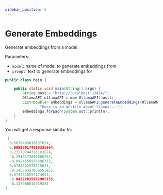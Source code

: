 ```yaml
---
sidebar_position: 5
---
```


# Generate Embeddings

Generate embeddings from a model.

Parameters:

- `model`: name of model to generate embeddings from
- `prompt`: text to generate embeddings for

```java
public class Main {

    public static void main(String[] args) {
        String host = "http://localhost:11434/";
        OllamaAPI ollamaAPI = new OllamaAPI(host);
        List<Double> embeddings = ollamaAPI.generateEmbeddings(OllamaModelType.LLAMA2,
                "Here is an article about llamas...");
        embeddings.forEach(System.out::println);
    }
}
```

You will get a response similar to:

```json
 [
  0.5670403838157654,
  0.009260174818336964,
  0.23178744316101074,
  -0.2916173040866852,
  -0.8924556970596313,
  0.8785552978515625,
  -0.34576427936553955,
  0.5742510557174683,
  -0.04222835972905159,
  -0.137906014919281
]
```